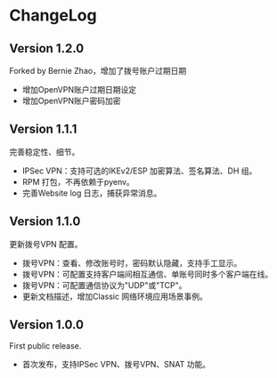 ChangeLog
=========
Version 1.2.0
-------------
Forked by Bernie Zhao，增加了拨号账户过期日期
* 增加OpenVPN账户过期日期设定
* 增加OpenVPN账户密码加密

Version 1.1.1
-------------

完善稳定性、细节。

* IPSec VPN：支持可选的IKEv2/ESP 加密算法、签名算法、DH 组。
* RPM 打包，不再依赖于pyenv。
* 完善Website log 日志，捕获异常消息。

Version 1.1.0
-------------

更新拨号VPN 配置。

* 拨号VPN：查看、修改账号时，密码默认隐藏，支持手工显示。
* 拨号VPN：可配置支持客户端间相互通信、单账号同时多个客户端在线。
* 拨号VPN：可配置通信协议为"UDP"或"TCP"。
* 更新文档描述，增加Classic 网络环境应用场景事例。

Version 1.0.0
-------------

First public release.

* 首次发布，支持IPSec VPN、拨号VPN、SNAT 功能。
